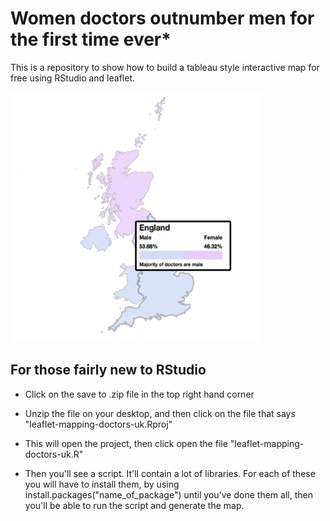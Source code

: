 # Women doctors outnumber men for the first time ever*

This is a repository to show how to build a tableau style interactive map for free using RStudio and leaflet. 

<img src = "img/leaflet-map-doctors-uk.png" alt = "img/leaflet-map-doctors-uk" style = "width: 400px; height: 400px;"/>

## For those fairly new to RStudio 

- Click on the save to .zip file in the top right hand corner

- Unzip the file on your desktop, and then click on the file that says "leaflet-mapping-doctors-uk.Rproj"

- This will open the project, then click open the file "leaflet-mapping-doctors-uk.R"

- Then you'll see a script. It'll contain a lot of libraries. For each of these you will have to install them, by using install.packages("name_of_package") until you've done them all, then you'll be able to run the script and generate the map. 